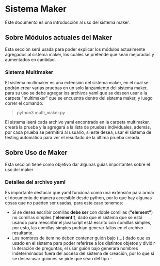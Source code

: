 
# Sistema Maker

Este documento es una introducción al uso del sistema maker.

## Sobre Módulos actuales del Maker

Esta sección será usada para poder explicar los módulos actualmente agregados al sistema maker, los cuales se pretende que sean mejorados y aumentados en cantidad.

### Sistema Multimaker

El sistema multimaker es una extensión del sistema maker, en el cual se podrán crear varias pruebas en un solo lanzamiento del sistema maker, para su uso se debe agregar los archivos yaml que se deseen usar a la carpeta "multimaker" que se encuentra dentro del sistema maker, y luego correr el comando: 

> python3 multi_maker.py

El sistema leerá cada archivo yaml encontrado en la carpeta multimaker, creará la prueba y la agregará a la lista de pruebas individuales, además, por cada prueba se permitirá al usuario, si este desea, usar el sistema de testing automático para ver el resultado de la última prueba creada.

## Sobre Uso de Maker

Esta sección tiene como objetivo dar algunas guías importantes sobre el uso del maker

### Detalles del archivo yaml

Es importante destacar que yaml funciona como una extensión para armar el documento de manera accesible desde python, por lo que hay algunas cosas que no pueden ser usadas, para este caso tenemos:

- Si se desea escribir comillas **debe ser** con doble comillas (**"element"**) no comillas simples (**'element'**), dado que el sistema que se está usando para reescribir el javascript está escrito con comillas simples, por esto, las comillas simples podrían generar fallos en el archivo resultante.
- Los nombres de item no deben contener guión bajo ( **_** ) dado que es usado en el sistema para poder referirse a los distintos objetos y dividir la iteración de preguntas, el usar guión bajo generará nombres indeterminados fuera del acceso del sistema de creación, por lo que si se desea usar guiones se pide que sean del tipo **-**


